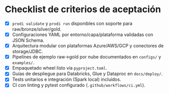 # Checklist de criterios de aceptación

- [x] `prodi validate` y `prodi run` disponibles con soporte para raw/bronze/silver/gold.
- [x] Configuraciones YAML por entorno/capa/plataforma validadas con JSON Schema.
- [x] Arquitectura modular con plataformas Azure/AWS/GCP y conectores de storage/JDBC.
- [x] Pipelines de ejemplo raw→gold por nube documentados en `configs/` y `examples/`.
- [x] Empaquetado wheel listo vía `pyproject.toml`.
- [x] Guías de despliegue para Databricks, Glue y Dataproc en `docs/deploy/`.
- [x] Tests unitarios e integración (Spark local) incluidos.
- [x] CI con linting y pytest configurado (`.github/workflows/ci.yml`).
